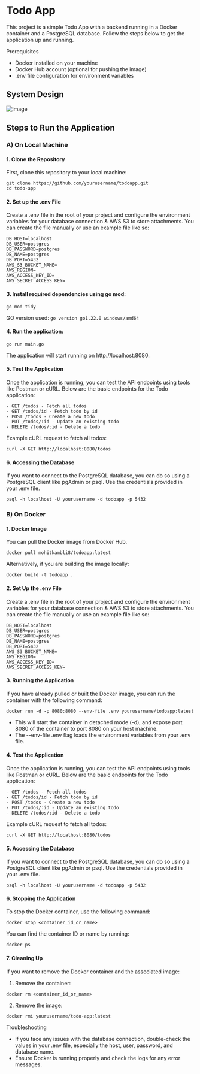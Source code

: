 # Todo App

This project is a simple Todo App with a backend running in a Docker container and a PostgreSQL database. Follow the steps below to get the application up and running.

Prerequisites
- Docker installed on your machine
- Docker Hub account (optional for pushing the image)
- .env file configuration for environment variables

## System Design

![image](https://github.com/user-attachments/assets/4ba80a25-3ed5-4b71-a2d7-54dd6bce48cd)


## Steps to Run the Application

### A) On Local Machine

#### 1. Clone the Repository

First, clone this repository to your local machine:

```
git clone https://github.com/yourusername/todoapp.git
cd todo-app
```

#### 2. Set up the .env File

Create a .env file in the root of your project and configure the environment variables for your database connection & AWS S3 to store attachments. You can create the file manually or use an example file like so:

```
DB_HOST=localhost
DB_USER=postgres
DB_PASSWORD=postgres
DB_NAME=postgres
DB_PORT=5432
AWS_S3_BUCKET_NAME=
AWS_REGION=
AWS_ACCESS_KEY_ID=
AWS_SECRET_ACCESS_KEY=
```

#### 3. Install required dependencies using go mod:

```
go mod tidy
```

GO version used: ```go version go1.22.0 windows/amd64```

#### 4. Run the application:

```
go run main.go
```

The application will start running on http://localhost:8080.


#### 5. Test the Application

Once the application is running, you can test the API endpoints using tools like Postman or cURL. Below are the basic endpoints for the Todo application:

```
- GET /todos - Fetch all todos
- GET /todos/id - Fetch todo by id
- POST /todos - Create a new todo
- PUT /todos/:id - Update an existing todo
- DELETE /todos/:id - Delete a todo
```

Example cURL request to fetch all todos:

```
curl -X GET http://localhost:8080/todos
```

#### 6. Accessing the Database

If you want to connect to the PostgreSQL database, you can do so using a PostgreSQL client like pgAdmin or psql. Use the credentials provided in your .env file.

```
psql -h localhost -U yourusername -d todoapp -p 5432
```


### B) On Docker

#### 1. Docker Image

You can pull the Docker image from Docker Hub.

```
docker pull mohitkambli8/todoapp:latest
```

Alternatively, if you are building the image locally:

```
docker build -t todoapp .
```

#### 2. Set Up the .env File

Create a .env file in the root of your project and configure the environment variables for your database connection & AWS S3 to store attachments. You can create the file manually or use an example file like so:

```
DB_HOST=localhost
DB_USER=postgres
DB_PASSWORD=postgres
DB_NAME=postgres
DB_PORT=5432
AWS_S3_BUCKET_NAME=
AWS_REGION=
AWS_ACCESS_KEY_ID=
AWS_SECRET_ACCESS_KEY=
```

#### 3. Running the Application

If you have already pulled or built the Docker image, you can run the container with the following command:

```
docker run -d -p 8080:8080 --env-file .env yourusername/todoapp:latest
```

- This will start the container in detached mode (-d), and expose port 8080 of the container to port 8080 on your host machine.
- The --env-file .env flag loads the environment variables from your .env file.


#### 4. Test the Application

Once the application is running, you can test the API endpoints using tools like Postman or cURL. Below are the basic endpoints for the Todo application:

```
- GET /todos - Fetch all todos
- GET /todos/id - Fetch todo by id
- POST /todos - Create a new todo
- PUT /todos/:id - Update an existing todo
- DELETE /todos/:id - Delete a todo
```

Example cURL request to fetch all todos:

```
curl -X GET http://localhost:8080/todos
```

#### 5. Accessing the Database

If you want to connect to the PostgreSQL database, you can do so using a PostgreSQL client like pgAdmin or psql. Use the credentials provided in your .env file.

```
psql -h localhost -U yourusername -d todoapp -p 5432
```

#### 6. Stopping the Application

To stop the Docker container, use the following command:

```
docker stop <container_id_or_name>
```

You can find the container ID or name by running:

```
docker ps
```

#### 7. Cleaning Up

If you want to remove the Docker container and the associated image:

1. Remove the container:

```
docker rm <container_id_or_name>
```

2. Remove the image:

```
docker rmi yourusername/todo-app:latest
```


Troubleshooting

- If you face any issues with the database connection, double-check the values in your .env file, especially the host, user, password, and database name.
- Ensure Docker is running properly and check the logs for any error messages.
